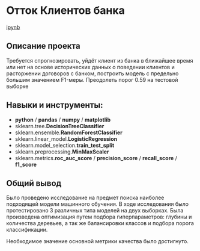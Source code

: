 # Отток Клиентов банка  
  
[ipynb](https://github.com/kormeg/portfolio/blob/main/churn_ml_classification/churn_ml_classification.ipynb)
## Описание проекта  
  
Требуется спрогнозировать, уйдёт клиент из банка в ближайшее время или нет на основе исторических данных о поведении клиентов и расторжении договоров с банком, построить модель с предельно большим значением F1-меры. Преодолеть порог 0.59 на тестовой выборке
  
## Навыки и инструменты:  
* **python** / **pandas** / **numpy** / **matplotlib**  
* sklearn.tree.**DecisionTreeClassifier**
* sklearn.ensemble.**RandomForestClassifier**
* sklearn.linear_model.**LogisticRegression**
* sklearn.model_selection.**train_test_split**
* sklearn.preprocessing.**MinMaxScaler**
* sklearn.metrics.**roc_auc_score** / **precision_score** / **recall_score** / **f1_score**


  
  
## Общий вывод  
Было проведено исследование на предмет поиска наиболее подходящей модели машинного обучения. В ходе исследования было протестировано 3 различных типа моделей на двух выборках. Была произведена оптимизация путем подбора гиперпараметров: глубины и количества деревьев, а так же балансировки классов и подбора порога классификации.  

Необходимое значение основной метрики качества было достигнуто.
